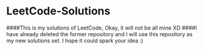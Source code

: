 # LeetCode-Solutions
####This is my solutions of LeetCode, Okay, it will not be all mine XD
####I have already deleted the former repository and I will use this repository as my new solutions set. I hope it could spark your idea :) 


